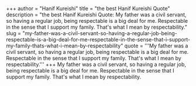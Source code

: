 +++
author = "Hanif Kureishi"
title = "the best Hanif Kureishi Quote"
description = "the best Hanif Kureishi Quote: My father was a civil servant, so having a regular job, being respectable is a big deal for me. Respectable in the sense that I support my family. That's what I mean by respectability."
slug = "my-father-was-a-civil-servant-so-having-a-regular-job-being-respectable-is-a-big-deal-for-me-respectable-in-the-sense-that-i-support-my-family-thats-what-i-mean-by-respectability"
quote = '''My father was a civil servant, so having a regular job, being respectable is a big deal for me. Respectable in the sense that I support my family. That's what I mean by respectability.'''
+++
My father was a civil servant, so having a regular job, being respectable is a big deal for me. Respectable in the sense that I support my family. That's what I mean by respectability.
